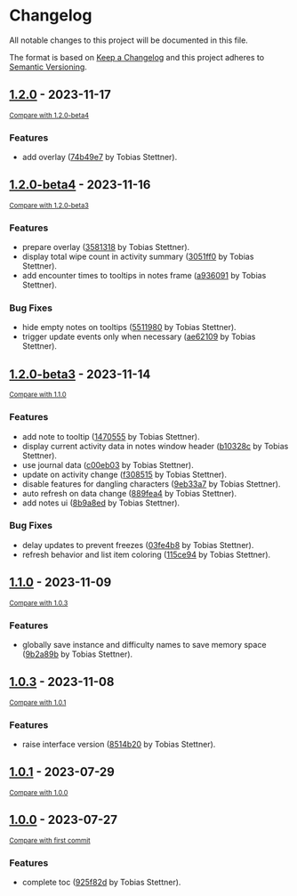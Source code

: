 # Changelog

All notable changes to this project will be documented in this file.

The format is based on [Keep a Changelog](http://keepachangelog.com/en/1.0.0/)
and this project adheres to [Semantic Versioning](http://semver.org/spec/v2.0.0.html).

<!-- insertion marker -->
## [1.2.0](https://git.tsno.de/dragtheron/wow-welcome-back/tags/1.2.0) - 2023-11-17

<small>[Compare with 1.2.0-beta4](https://git.tsno.de/dragtheron/wow-welcome-back/compare/1.2.0-beta4...1.2.0)</small>

### Features

- add overlay ([74b49e7](https://git.tsno.de/dragtheron/wow-welcome-back/commit/74b49e731598d8ab751fb7feb9cbc2d6783be006) by Tobias Stettner).

## [1.2.0-beta4](https://git.tsno.de/dragtheron/wow-welcome-back/tags/1.2.0-beta4) - 2023-11-16

<small>[Compare with 1.2.0-beta3](https://git.tsno.de/dragtheron/wow-welcome-back/compare/1.2.0-beta3...1.2.0-beta4)</small>

### Features

- prepare overlay ([3581318](https://git.tsno.de/dragtheron/wow-welcome-back/commit/3581318522264585f7ddbe2de2eda2c5e0576177) by Tobias Stettner).
- display total wipe count in activity summary ([3051ff0](https://git.tsno.de/dragtheron/wow-welcome-back/commit/3051ff0cffd18f8c6cec49b6780f45f7cae7fea6) by Tobias Stettner).
- add encounter times to tooltips in notes frame ([a936091](https://git.tsno.de/dragtheron/wow-welcome-back/commit/a936091a4a4555f3212c0d92c0e50fddc0dc4e2e) by Tobias Stettner).

### Bug Fixes

- hide empty notes on tooltips ([5511980](https://git.tsno.de/dragtheron/wow-welcome-back/commit/5511980a05cd0d76700512cace1e2290d401f3da) by Tobias Stettner).
- trigger update events only when necessary ([ae62109](https://git.tsno.de/dragtheron/wow-welcome-back/commit/ae62109c0ed5e67a9db6ff67dc90cba348b94627) by Tobias Stettner).

## [1.2.0-beta3](https://git.tsno.de/dragtheron/wow-welcome-back/tags/1.2.0-beta3) - 2023-11-14

<small>[Compare with 1.1.0](https://git.tsno.de/dragtheron/wow-welcome-back/compare/1.1.0...1.2.0-beta3)</small>

### Features

- add note to tooltip ([1470555](https://git.tsno.de/dragtheron/wow-welcome-back/commit/147055591ff55ebdcb41fdaa4fe13f98d85f97d5) by Tobias Stettner).
- display current activity data in notes window header ([b10328c](https://git.tsno.de/dragtheron/wow-welcome-back/commit/b10328c88030d23127414ba39e5bf28bbe088aff) by Tobias Stettner).
- use journal data ([c00eb03](https://git.tsno.de/dragtheron/wow-welcome-back/commit/c00eb0358709f9cc555633fe482316957024d40c) by Tobias Stettner).
- update on activity change ([f308515](https://git.tsno.de/dragtheron/wow-welcome-back/commit/f308515baed16a11ec16dc5f559ba052f7536a9b) by Tobias Stettner).
- disable features for dangling characters ([9eb33a7](https://git.tsno.de/dragtheron/wow-welcome-back/commit/9eb33a7412ce0030d1f941f71287895c72acd788) by Tobias Stettner).
- auto refresh on data change ([889fea4](https://git.tsno.de/dragtheron/wow-welcome-back/commit/889fea4696e8bf0030a13cfeab9aa991e5089cd0) by Tobias Stettner).
- add notes ui ([8b9a8ed](https://git.tsno.de/dragtheron/wow-welcome-back/commit/8b9a8edaf0bf396c169b5313a0ae2291c9bdde03) by Tobias Stettner).

### Bug Fixes

- delay updates to prevent freezes ([03fe4b8](https://git.tsno.de/dragtheron/wow-welcome-back/commit/03fe4b88e50e58cf4224a1e8b903112962085526) by Tobias Stettner).
- refresh behavior and list item coloring ([115ce94](https://git.tsno.de/dragtheron/wow-welcome-back/commit/115ce94962158ab80a2beea2515939a83ee44c67) by Tobias Stettner).

## [1.1.0](https://git.tsno.de/dragtheron/wow-welcome-back/tags/1.1.0) - 2023-11-09

<small>[Compare with 1.0.3](https://git.tsno.de/dragtheron/wow-welcome-back/compare/1.0.3...1.1.0)</small>

### Features

- globally save instance and difficulty names to save memory space ([9b2a89b](https://git.tsno.de/dragtheron/wow-welcome-back/commit/9b2a89b65d7430421430e8d5d3d6fbb2e39c1eeb) by Tobias Stettner).

## [1.0.3](https://git.tsno.de/dragtheron/wow-welcome-back/tags/1.0.3) - 2023-11-08

<small>[Compare with 1.0.1](https://git.tsno.de/dragtheron/wow-welcome-back/compare/1.0.1...1.0.3)</small>

### Features

- raise interface version ([8514b20](https://git.tsno.de/dragtheron/wow-welcome-back/commit/8514b20a8b8c1858c8101b89d6ccb4c906951d63) by Tobias Stettner).

## [1.0.1](https://git.tsno.de/dragtheron/wow-welcome-back/tags/1.0.1) - 2023-07-29

<small>[Compare with 1.0.0](https://git.tsno.de/dragtheron/wow-welcome-back/compare/1.0.0...1.0.1)</small>

## [1.0.0](https://git.tsno.de/dragtheron/wow-welcome-back/tags/1.0.0) - 2023-07-27

<small>[Compare with first commit](https://git.tsno.de/dragtheron/wow-welcome-back/compare/a0b30862105ea6f1b28e579ce3a7b204f430a955...1.0.0)</small>

### Features

- complete toc ([925f82d](https://git.tsno.de/dragtheron/wow-welcome-back/commit/925f82d19e3d6f26fae4b6d28aeee7a56b6cd9c8) by Tobias Stettner).

